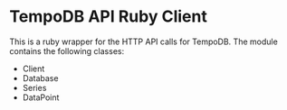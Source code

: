 TempoDB API Ruby Client
=======================
This is a ruby wrapper for the HTTP API calls for TempoDB. The module contains the following classes:
* Client
* Database
* Series
* DataPoint

